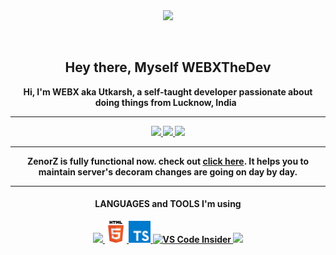 
<div align="center">
  <img src="https://i.imgur.com/W4UpocQ.png">
  
  &nbsp;
<h2> Hey there, Myself <strong>WEBXTheDev</h2>


  <b>  Hi, I'm WEBX aka Utkarsh, a self-taught developer passionate about doing things from Lucknow, India
    <b>
&nbsp;
<hr>

  <p align="center">
    <a href="https://github.com/WEBXTheDev/">
        <img src="https://github-readme-stats.vercel.app/api?username=WEBXTheDev&hide=issues,prs&count_private=true&show_owner=true&show_icons=true&bg_color=0d1117&title_color=ffffff&text_color=ffffff&icon_color=FF0000&hide_border=true/" />
    </a>
    <a href="https://github.com/WEBXTheDev/">
        <img src="https://github-readme-stats.vercel.app/api/top-langs/?username=WEBXTheDev&layout=compact&card_width=445&bg_color=0d1117&title_color=ffffff&text_color=ffffff&icon_color=FF4D4D&hide_border=true/" />
    </a>
    <a href="https://github.com/WEBXTheDev/">
        <img src="https://github-readme-streak-stats.herokuapp.com?user=WEBXTHEDEV&hide_border=true&background=0D1117&currStreakLabel=FF0000&sideLabels=FFFFFF&currStreakNum=FFFFFF&dates=FFFFFF&sideNums=FFFFFF&fire=FF0000&ring=FF2626&stroke=FFFFFF)](https://git.io/streak-stats" />
    </a>
</p>

<hr>

ZenorZ is fully functional now. check out [click here](https://top.gg/bot/807153847708811274). It helps you to maintain server's decoram changes are going on day by day.

<hr>
<div align="center">
<h4>  <b>LANGUAGES</b> and <b>TOOLS</b> I'm using  </h4>
 <a href=""><img src="https://res.cloudinary.com/teepublic/image/private/s--bZwGEjXl--/t_Preview/b_rgb:191919,c_limit,f_jpg,h_630,q_90,w_630/v1539274051/production/designs/3302114_0.jpg" width=35px > </a>
<a href=""> <img src= "https://raw.githubusercontent.com/github/explore/80688e429a7d4ef2fca1e82350fe8e3517d3494d/topics/html/html.png" width=35px > </a>
<a href=""> <img src= "https://raw.githubusercontent.com/github/explore/80688e429a7d4ef2fca1e82350fe8e3517d3494d/topics/typescript/typescript.png" width=35px > </a>
<a href="https://code.visualstudio.com/insiders/"><img src="https://cdn.discordapp.com/emojis/754345273328664676.gif?v=1" alt="VS Code Insider" width="35px"> </a>
<a href="https://discord.js.org/#/"><img src="https://jasonhaxstuff.gallerycdn.vsassets.io/extensions/jasonhaxstuff/discord-js-tools/0.0.3/1530824658924/Microsoft.VisualStudio.Services.Icons.Default" width="35px"></a>
